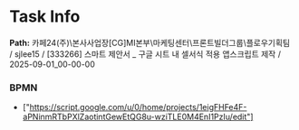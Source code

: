 # Task Info

**Path:** 카페24(주)\본사사업장\[CG]MI본부\마케팅센터\프론트빌더그룹\플로우기획팀 / sjlee15 / [333266] 스마트 제안서 _ 구글 시트 내 셀서식 적용 앱스크립트 제작 / 2025-09-01_00-00-00

### BPMN
- ["https://script.google.com/u/0/home/projects/1eigFHFe4F-aPNinmRTbPXlZaotintGewEtQG8u-wziTLE0M4EnI1PzIu/edit"]

